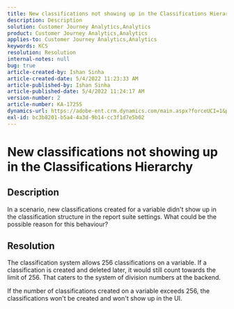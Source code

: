 ```yaml
---
title: New classifications not showing up in the Classifications Hierarchy
description: Description
solution: Customer Journey Analytics,Analytics
product: Customer Journey Analytics,Analytics
applies-to: Customer Journey Analytics,Analytics
keywords: KCS
resolution: Resolution
internal-notes: null
bug: true
article-created-by: Ishan Sinha
article-created-date: 5/4/2022 11:23:33 AM
article-published-by: Ishan Sinha
article-published-date: 5/4/2022 11:24:17 AM
version-number: 2
article-number: KA-17255
dynamics-url: https://adobe-ent.crm.dynamics.com/main.aspx?forceUCI=1&pagetype=entityrecord&etn=knowledgearticle&id=8489a29c-9ccb-ec11-a7b5-6045bd00db25
exl-id: bc3b8201-b5a4-4a3d-9b14-cc3f1d7e5b02
---
```

# New classifications not showing up in the Classifications Hierarchy

## Description


In a scenario, new classifications created for a variable didn't show up in the classification structure in the report suite settings. What could be the possible reason for this behaviour?


## Resolution


The classification system allows 256 classifications on a variable. If a classification is created and deleted later, it would still count towards the limit of 256. That caters to the system of division numbers at the backend.

If the number of classifications created on a variable exceeds 256, the classifications won't be created and won't show up in the UI.

